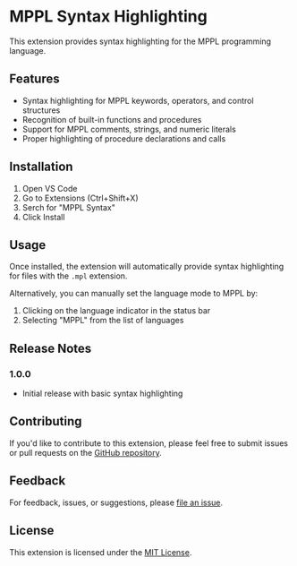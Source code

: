 # MPPL Syntax Highlighting

This extension provides syntax highlighting for the MPPL programming language.

## Features

- Syntax highlighting for MPPL keywords, operators, and control structures
- Recognition of built-in functions and procedures
- Support for MPPL comments, strings, and numeric literals
- Proper highlighting of procedure declarations and calls

## Installation

1. Open VS Code
2. Go to Extensions (Ctrl+Shift+X)
3. Serch for "MPPL Syntax"
4. Click Install

## Usage

Once installed, the extension will automatically provide syntax highlighting for files with the `.mpl` extension.

Alternatively, you can manually set the language mode to MPPL by:

1. Clicking on the language indicator in the status bar
2. Selecting "MPPL" from the list of languages

## Release Notes

### 1.0.0

- Initial release with basic syntax highlighting

## Contributing

If you'd like to contribute to this extension, please feel free to submit issues or pull requests on the [GitHub repository](https://github.com/JohnDoe-Jack/mppl-syntax).

## Feedback

For feedback, issues, or suggestions, please [file an issue](https://github.com/JohnDoe-Jack/mppl-syntax/issues).

## License

This extension is licensed under the [MIT License](https://github.com/JohnDoe-Jack/mppl-syntax/blob/main/LICENSE).
